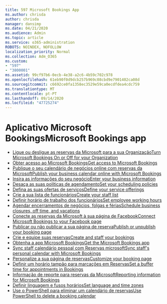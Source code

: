 ```yaml
---
title: 597 Microsoft Bookings App
ms.author: chrisda
author: chrisda
manager: dansimp
ms.date: 04/21/2020
ms.audience: Admin
ms.topic: article
ms.service: o365-administration
ROBOTS: NOINDEX, NOFOLLOW
localization_priority: Normal
ms.collection: Adm_O365
ms.custom:
- "597"
- "3800001"
ms.assetid: 99cf97b6-0ecb-4e38-a2c6-4b59c702c978
ms.openlocfilehash: 61eb90f0d9dcb257b969c08cbd9e7901402ca08d
ms.sourcegitcommit: c6692ce0fa1358ec3529e59ca0ecdfdea4cdc759
ms.translationtype: MT
ms.contentlocale: pt-PT
ms.lasthandoff: 09/14/2020
ms.locfileid: "47725274"
---
```

# <a name="microsoft-bookings-app"></a><span data-ttu-id="a8273-102">Aplicativo Microsoft Bookings</span><span class="sxs-lookup"><span data-stu-id="a8273-102">Microsoft Bookings app</span></span>

- [<span data-ttu-id="a8273-103">Ligue ou desligue as reservas da Microsoft para a sua Organização</span><span class="sxs-lookup"><span data-stu-id="a8273-103">Turn Microsoft Bookings On or Off for your Organization</span></span>](https://support.microsoft.com/office/c27537fa-525e-47a8-aadf-9b07ee75c227)
- [<span data-ttu-id="a8273-104">Obter acesso ao Microsoft Bookings</span><span class="sxs-lookup"><span data-stu-id="a8273-104">Get access to Microsoft Bookings</span></span>](https://support.microsoft.com/office/5382dc07-aaa5-45c9-8767-502333b214ce)
- [<span data-ttu-id="a8273-105">Publique o seu calendário de negócios online com reservas da Microsoft</span><span class="sxs-lookup"><span data-stu-id="a8273-105">Publish your business calendar online with Microsoft Bookings</span></span>](https://support.microsoft.com/office/47403d64-a067-4754-9ae9-00157244c27d)
- [<span data-ttu-id="a8273-106">Insira as informações do seu negócio</span><span class="sxs-lookup"><span data-stu-id="a8273-106">Enter your business information</span></span>](https://support.microsoft.com/office/828a17db-956a-401e-bb62-d153b6dffd53)
- [<span data-ttu-id="a8273-107">Desaça as suas políticas de agendamento</span><span class="sxs-lookup"><span data-stu-id="a8273-107">Set your scheduling policies</span></span>](https://support.microsoft.com/office/4b2c84ec-64d3-4027-af4c-40f69e7b37c9)
- [<span data-ttu-id="a8273-108">Defina as suas ofertas de serviços</span><span class="sxs-lookup"><span data-stu-id="a8273-108">Define your service offerings</span></span>](https://support.microsoft.com/office/4a1c391e-524f-48e0-bef8-185df3a9634b)
- [<span data-ttu-id="a8273-109">Crie a sua lista de funcionários</span><span class="sxs-lookup"><span data-stu-id="a8273-109">Create your staff list</span></span>](https://support.microsoft.com/office/298c529b-407b-4a2b-b2c5-6e77a9d1f07f)
- [<span data-ttu-id="a8273-110">Definir horário de trabalho dos funcionários</span><span class="sxs-lookup"><span data-stu-id="a8273-110">Set employee working hours</span></span>](https://support.microsoft.com/office/0968717e-b61f-4b06-987c-6c1464541782)
- [<span data-ttu-id="a8273-111">Agendar encerramentos de negócios, folgas e férias</span><span class="sxs-lookup"><span data-stu-id="a8273-111">Schedule business closures, off time, and vacations</span></span>](https://support.microsoft.com/e3c0a4ee-e3d8-4fbe-bd8f-16d1c712d1f4)
- [<span data-ttu-id="a8273-112">Conecte as reservas da Microsoft à sua página de Facebook</span><span class="sxs-lookup"><span data-stu-id="a8273-112">Connect Microsoft Bookings to your Facebook page</span></span>](https://support.microsoft.com/office/858db050-3d10-4bb5-82f1-df6ebeda2685)
- [<span data-ttu-id="a8273-113">Publicar ou não publicar a sua página de reserva</span><span class="sxs-lookup"><span data-stu-id="a8273-113">Publish or unpublish your booking page</span></span>](https://support.microsoft.com/office/4fb0235c-01e7-4447-bf91-0915c21b84ad)
- [<span data-ttu-id="a8273-114">Crie e equipe suas reservas</span><span class="sxs-lookup"><span data-stu-id="a8273-114">Create and staff your bookings</span></span>](https://support.microsoft.com/office/03a9acc9-f29c-456b-9fb2-0f49474b2708)
- [<span data-ttu-id="a8273-115">Obtenha a app Microsoft Bookings</span><span class="sxs-lookup"><span data-stu-id="a8273-115">Get the Microsoft Bookings app</span></span>](https://support.microsoft.com/office/0968717e-b61f-4b06-987c-6c1464541782)
- [<span data-ttu-id="a8273-116">Sync staff calendário pessoal com Reservas microsoft</span><span class="sxs-lookup"><span data-stu-id="a8273-116">Sync staff's personal calendar with Microsoft Bookings</span></span>](https://support.microsoft.com/office/23ee9b4c-0241-40ff-b663-67a309c378f8)
- [<span data-ttu-id="a8273-117">Personalize a sua página de reservas</span><span class="sxs-lookup"><span data-stu-id="a8273-117">Customize your booking page</span></span>](https://support.microsoft.com/office/116d7a84-a7a0-4911-a1e9-debb2cca7c43)
- [<span data-ttu-id="a8273-118">Definir um horário tampão para marcações em Reservas</span><span class="sxs-lookup"><span data-stu-id="a8273-118">Set a buffer time for appointments in Bookings</span></span>](https://support.microsoft.com/office/271f43e4-b8f7-4d63-8059-b5747679bb7e)
- [<span data-ttu-id="a8273-119">Informação de reporte para reservas da Microsoft</span><span class="sxs-lookup"><span data-stu-id="a8273-119">Reporting information for Microsoft Bookings</span></span>](https://support.microsoft.com/office/e150b415-d335-4818-93ac-acff4797a1b1)
- [<span data-ttu-id="a8273-120">Definir linguagem e fusos horários</span><span class="sxs-lookup"><span data-stu-id="a8273-120">Set language and time zones</span></span>](https://support.microsoft.com/office/94af3e22-aca6-4e91-8b91-1cd5a02a9ea8)
- [<span data-ttu-id="a8273-121">Use o PowerShell para eliminar um calendário de reservas</span><span class="sxs-lookup"><span data-stu-id="a8273-121">Use PowerShell to delete a booking calendar</span></span>](https://support.microsoft.com/office/8c3a913c-2247-4519-894d-b6263eeb9920)